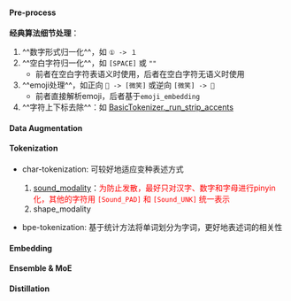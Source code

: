 #### Pre-process
**经典算法细节处理**：

1. ^^数字形式归一化^^，如 `① -> １`
2. ^^空白字符归一化^^，如 `[SPACE]` 或 `""`
    - 前者在空白字符表语义时使用，后者在空白字符无语义时使用
3. ^^emoji处理^^，如正向 `🙂 -> [微笑]` 或逆向 `[微笑] -> 🙂`
    - 前者直接解析emoji，后者基于`emoji_embedding`
4. ^^字符上下标去除^^：如 [BasicTokenizer._run_strip_accents](/Programing/Python/ai_libs/bpe_tokenizer/#_1)

#### Data Augmentation

#### Tokenization
- char-tokenization: 可较好地适应变种表述方式
<div class="admonition info" style="margin-left: 20px;">
    <!-- <p class="admonition-title"></p> -->
    <ol>
        <li><a href="\AI\Paper_Reading\Trick\Multimodality_Fusion#sound-modality">sound_modality</a>：<span style="color:red;">为防止发散，最好只对汉字、数字和字母进行pinyin化，其他的字符用 <code>[Sound_PAD]</code> 和 <code>[Sound_UNK]</code> 统一表示</span></li>
        <li>shape_modality</li>
    </ol>
</div>  

- bpe-tokenization: 基于统计方法将单词划分为字词，更好地表述词的相关性



#### Embedding

#### Ensemble & MoE

#### Distillation